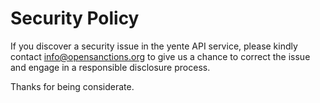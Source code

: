 # Security Policy

If you discover a security issue in the yente API service, please kindly contact info@opensanctions.org to give us a chance to correct the issue and engage in a responsible disclosure process.

Thanks for being considerate.
